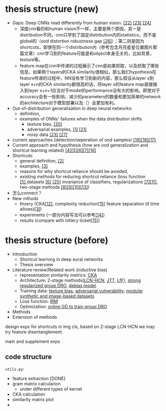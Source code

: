 # thesis structure (new)
- Gaps: Deep CNNs read differently from human vision. [[22]](https://github.com/YHJYH/Machine_Learning/blob/main/projects/Master_Thesis/papers/Intriguing_properties_of_NN.md#intriguing-properties-of-neural-networks) [[23]](https://github.com/YHJYH/Machine_Learning/blob/main/projects/Master_Thesis/papers/Deep_NNs_are_Easily_Fooled.md#deep-neural-networks-are-easily-fooled-high-confidence-predictions-for-unrecognizable-images) [[24]](https://github.com/YHJYH/Machine_Learning/blob/main/projects/Master_Thesis/papers/comparison_of_human_and_DL_recognition_performance.md#a-study-and-comparison-of-human-and-deep-learning-recognition-performance-under-visual-distortions) 
    - 深度cnn看的和human vision不一样，主要是两个原因，其一是distribution不同，cnn只学到了固定distribution内的statistics，而不是global的（ood distortion robustness gap [[26]](https://github.com/YHJYH/Machine_Learning/blob/main/projects/Master_Thesis/papers/close_gap.md#partial-success-in-closing-the-gap-between-human-and-machine-vision)）；第二则是因为shortcuts，即使在同一个distribution内（参考包含月亮星星位置图片那篇文章）cnn学习到的feature可能是和object本身无关的，比如背景，texture等。
    - feature map在cnn中传递的过程展示了cnn是如果抓取，以及抓取了哪些信息。如果两个layers的CKA similarity很相似，那么我们hypothesis在feature传递的过程中，NN没有学习到新的内容，那么假设从layer x到layer x+n的CKA similarity都很高的话，将layer x的feature map直接输入到layer x+n+1应当对于model的performance没有大的影响。即使对于accuracy会有一些影响，减少的parameters的数量和更加简单的network的architecture对于模型部署以及（）会更加有利。
- Out-of-distribution generalisation in deep neural networks:
    - definition, 
    - examples of DNNs' failures when the data distribution shifts
        - texture bias, [[20]](https://github.com/YHJYH/Machine_Learning/blob/main/projects/Master_Thesis/papers/texture_bias.md#the-origins-and-prevalence-of-texture-bias-in-convolutional-neural-networks) 
        - adversarial examples, [[1]](https://github.com/YHJYH/Machine_Learning/blob/main/projects/Master_Thesis/papers/Surface_Statistical_Regularities.md#measuring-the-tendency-of-cnns-to-learn-surface-statistical-regularities) [[21]](https://github.com/YHJYH/Machine_Learning/blob/main/projects/Master_Thesis/papers/adversarial_attacks_survey.md#threat-of-adversarial-attacks-on-deep-learning-in-computer-vision-a-survey)
        - noisy data [[23]](https://github.com/YHJYH/Machine_Learning/blob/main/projects/Master_Thesis/papers/Deep_NNs_are_Easily_Fooled.md#deep-neural-networks-are-easily-fooled-high-confidence-predictions-for-unrecognizable-images) [[27]](https://github.com/YHJYH/Machine_Learning/blob/main/projects/Master_Thesis/papers/111.md#content)
- current approaches (detection/seperation of ood samples) [[19]](https://github.com/YHJYH/Machine_Learning/blob/main/projects/Master_Thesis/papers/temp_scaling.md#on-calibration-of-modern-neural-networks)[[18]](https://github.com/YHJYH/Machine_Learning/blob/main/projects/Master_Thesis/papers/ODIN.md#enhancing-the-reliability-of-out-of-distribution-image-detection-in-neural-networks)[[17]](https://github.com/YHJYH/Machine_Learning/blob/main/projects/Master_Thesis/papers/miclassied_or_ood.md#a-baseline-for-detecting-misclassified-and-out-of-distribution-examples-in-neural-networks)
- Current approach and hypothesis (how are ood generalization and shortcut learning related) [[4]](https://github.com/YHJYH/Machine_Learning/blob/main/projects/Master_Thesis/papers/adversarial_examples_are_features.md#adversarial-examples-are-not-bugs-they-are-features)[[5]](https://github.com/YHJYH/Machine_Learning/blob/main/projects/Master_Thesis/papers/IRM.md#invariant-risk-minimization)[[6]](https://github.com/YHJYH/Machine_Learning/blob/main/projects/Master_Thesis/papers/pitfall.md#the-pitfalls-of-simplicity-bias-in-neural-networks)[[7]](https://github.com/YHJYH/Machine_Learning/blob/main/projects/Master_Thesis/papers.md#group-worst-case-loss)[[16]](https://github.com/YHJYH/Machine_Learning/blob/main/projects/Master_Thesis/papers/gradient_starvation.md#gradient-starvation-a-learning-proclivity-in-neural-networks)
- Shortcuts:
	- general definition, [[2]](https://github.com/YHJYH/Machine_Learning/blob/main/projects/Master_Thesis/papers/shortcut_learning_in_deep_NN.md#shortcut-learning-in-deep-neural-networks)
	- examples, [[3]](https://github.com/YHJYH/Machine_Learning/blob/main/projects/Master_Thesis/papers/bias_towards_texture.md#imagenet-trained-cnns-are-biased-towards-texture-increasing-shape-bias-improves-accuracy-and-robustness)
	- reasons for why shortcut reliance should be avoided, 
	- existing methods for reducing shortcut reliance (loss function [[5]](https://github.com/YHJYH/Machine_Learning/blob/main/projects/Master_Thesis/papers/IRM.md#invariant-risk-minimization),datasets [[6]](https://github.com/YHJYH/Machine_Learning/blob/main/projects/Master_Thesis/papers/pitfall.md#the-pitfalls-of-simplicity-bias-in-neural-networks) [[25]](https://github.com/YHJYH/Machine_Learning/blob/main/projects/Master_Thesis/papers/manitest.md#manitest-are-classifiers-really-invariant) invariance of classifiers, regularizations [[7]](https://github.com/YHJYH/Machine_Learning/blob/main/projects/Master_Thesis/papers.md#group-worst-case-loss)[[11]](https://github.com/YHJYH/Machine_Learning/blob/main/projects/Master_Thesis/papers/PARAMETER_FUNCTION_MAP_IS_BIASED_TOWARDS_SIMPLE_FUNCTIONS.md#deep-learning-generalizes-because-the-parameter-function-map-is-biased-towards-simple-functions), two-stage methods [[8]](https://github.com/YHJYH/Machine_Learning/blob/main/projects/Master_Thesis/papers.md#2-stage-learning-from-failure-lff)[[9]](https://github.com/YHJYH/Machine_Learning/blob/main/projects/Master_Thesis/papers.md#2-stage-just-train-twice)[[10]](https://github.com/YHJYH/Machine_Learning/blob/main/projects/Master_Thesis/papers.md#2-stage-lcn-hcn)[[13]](https://github.com/YHJYH/Machine_Learning/blob/main/projects/Master_Thesis/papers/learn_debias.md#learning-de-biased-representations-with-biased-representations)) 
- 怎么connect？
- New mthods
    - thoery (CKA[[12]](https://github.com/YHJYH/Machine_Learning/blob/main/projects/Master_Thesis/papers/similarity_of_NN_CKA.md#similarity-of-neural-network-representations-revisited), complexity reduction[[15]](https://github.com/YHJYH/Machine_Learning/blob/main/projects/Master_Thesis/papers/lottery_ticket.md#the-lottery-ticket-hypothesis-finding-sparse-trainable-neural-networks) feature separation (if time allows)[[3]](https://github.com/YHJYH/Machine_Learning/blob/main/projects/Master_Thesis/papers/bias_towards_texture.md#imagenet-trained-cnns-are-biased-towards-texture-increasing-shape-bias-improves-accuracy-and-robustness))
    - experiments (一部分内容写法可以参考[[14]](https://github.com/YHJYH/Machine_Learning/blob/main/projects/Master_Thesis/papers/remove_inner_loop.md#rapid-learning-or-feature-reuse-towards-understanding-the-effectiveness-of-maml))
    - results (compare with lottery ticket[[15]](https://github.com/YHJYH/Machine_Learning/blob/main/projects/Master_Thesis/papers/lottery_ticket.md#the-lottery-ticket-hypothesis-finding-sparse-trainable-neural-networks))


# thesis structure (before)
- Introduction
    - Shortcut learning in deep eural networks
    - Thesis overview
- Literature review/Related work (inductive bias)
    - representation similarity metrics: [CKA](https://github.com/YHJYH/Machine_Learning/blob/main/projects/Master_Thesis/papers/similarity_of_NN_CKA.md#similarity-of-neural-network-representations-revisited)
    - Architecture: 2-stage methods([LCN-HCN](https://github.com/YHJYH/Machine_Learning/blob/main/projects/Master_Thesis/papers.md#2-stage-lcn-hcn), [JTT](https://github.com/YHJYH/Machine_Learning/blob/main/projects/Master_Thesis/papers.md#2-stage-just-train-twice), [LfF](https://github.com/YHJYH/Machine_Learning/blob/main/projects/Master_Thesis/papers.md#2-stage-learning-from-failure-lff)), [strong regularized group DRO](https://github.com/YHJYH/Machine_Learning/blob/main/projects/Master_Thesis/papers.md#group-worst-case-loss), [debias model](https://github.com/YHJYH/Machine_Learning/blob/main/projects/Master_Thesis/papers/learn_debias.md#learning-de-biased-representations-with-biased-representations)
    - Training data: [texture bias](https://github.com/YHJYH/Machine_Learning/blob/main/projects/Master_Thesis/papers/bias_towards_texture.md#imagenet-trained-cnns-are-biased-towards-texture-increasing-shape-bias-improves-accuracy-and-robustness), [adversarial vulnerability](https://github.com/YHJYH/Machine_Learning/blob/main/projects/Master_Thesis/papers/adversarial_examples_are_features.md#adversarial-examples-are-not-bugs-they-are-features), [modular synthetic and image-based datasets](https://github.com/YHJYH/Machine_Learning/blob/main/projects/Master_Thesis/papers/pitfall.md#the-pitfalls-of-simplicity-bias-in-neural-networks)
    - Loss function: [IRM](https://github.com/YHJYH/Machine_Learning/blob/main/projects/Master_Thesis/papers/IRM.md#invariant-risk-minimization)
    - Optimization: [online GD to train group DRO](https://github.com/YHJYH/Machine_Learning/blob/main/projects/Master_Thesis/papers.md#group-worst-case-loss)
- Methods
- Extension of methods



design exps for shortcuts in img cls, based on 2-stage LCN-HCN we may try feature disentanglement.

main and supplement exps

## code structure
`utils.py`:
- feature extraction [DONE]
- gram matrix calcularion
    - under different types of kernel
- CKA calculation
- similarity matrix plot
- 

